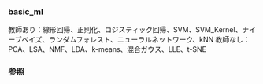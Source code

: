### basic_ml
教師あり：線形回帰、正則化、ロジスティック回帰、SVM、SVM_Kernel、ナイーブベイズ、ランダムフォレスト、ニューラルネットワーク、kNN
教師なし：PCA、LSA、NMF、LDA、k-means、混合ガウス、LLE、t-SNE
###

### 参照
